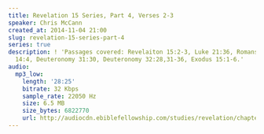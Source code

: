 ```yaml
---
title: Revelation 15 Series, Part 4, Verses 2-3
speaker: Chris McCann
created_at: 2014-11-04 21:00
slug: revelation-15-series-part-4
series: true
description: ! 'Passages covered: Revelaiton 15:2-3, Luke 21:36, Romans 11:20, Romans
  14:4, Deuteronomy 31:30, Deuteronomy 32:28,31-36, Exodus 15:1-6.'
audio:
  mp3_low:
    length: '28:25'
    bitrate: 32 Kbps
    sample_rate: 22050 Hz
    size: 6.5 MB
    size_bytes: 6822770
    url: http://audiocdn.ebiblefellowship.com/studies/revelation/chapter-15/2014.11.04_McCann_-_Revelation_15_Series_Part_4.mp3
---
```

